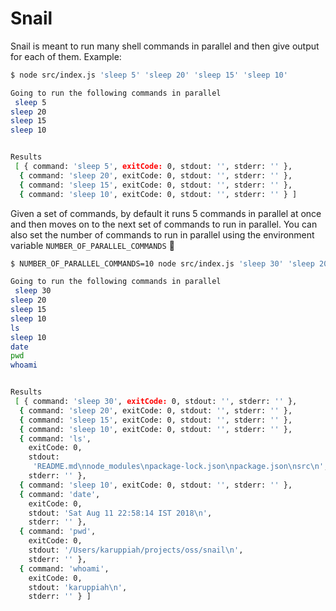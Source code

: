 # Snail

Snail is meant to run many shell commands in parallel and then give output for each of them. Example:

```sh
$ node src/index.js 'sleep 5' 'sleep 20' 'sleep 15' 'sleep 10'

Going to run the following commands in parallel
 sleep 5
sleep 20
sleep 15
sleep 10


Results
 [ { command: 'sleep 5', exitCode: 0, stdout: '', stderr: '' },
  { command: 'sleep 20', exitCode: 0, stdout: '', stderr: '' },
  { command: 'sleep 15', exitCode: 0, stdout: '', stderr: '' },
  { command: 'sleep 10', exitCode: 0, stdout: '', stderr: '' } ]
```

Given a set of commands, by default it runs 5 commands in parallel at once and then moves on to the next set of commands to run in parallel. You can also set the number of commands to run in parallel using the environment variable `NUMBER_OF_PARALLEL_COMMANDS` :tada:

```sh
$ NUMBER_OF_PARALLEL_COMMANDS=10 node src/index.js 'sleep 30' 'sleep 20' 'sleep 15' 'sleep 10' 'ls' 'sleep 10' 'date' 'pwd' 'whoami'

Going to run the following commands in parallel
 sleep 30
sleep 20
sleep 15
sleep 10
ls
sleep 10
date
pwd
whoami


Results
 [ { command: 'sleep 30', exitCode: 0, stdout: '', stderr: '' },
  { command: 'sleep 20', exitCode: 0, stdout: '', stderr: '' },
  { command: 'sleep 15', exitCode: 0, stdout: '', stderr: '' },
  { command: 'sleep 10', exitCode: 0, stdout: '', stderr: '' },
  { command: 'ls',
    exitCode: 0,
    stdout:
     'README.md\nnode_modules\npackage-lock.json\npackage.json\nsrc\n',
    stderr: '' },
  { command: 'sleep 10', exitCode: 0, stdout: '', stderr: '' },
  { command: 'date',
    exitCode: 0,
    stdout: 'Sat Aug 11 22:58:14 IST 2018\n',
    stderr: '' },
  { command: 'pwd',
    exitCode: 0,
    stdout: '/Users/karuppiah/projects/oss/snail\n',
    stderr: '' },
  { command: 'whoami',
    exitCode: 0,
    stdout: 'karuppiah\n',
    stderr: '' } ]
```
